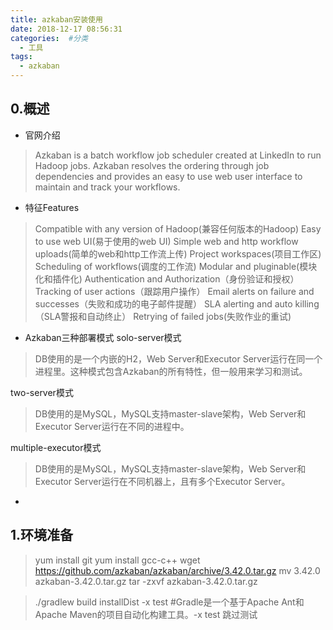 ```yaml
---
title: azkaban安装使用
date: 2018-12-17 08:56:31
categories:  #分类
  - 工具
tags:
  - azkaban
---
```


## 0.概述

- 官网介绍
> Azkaban is a batch workflow job scheduler created at LinkedIn to run Hadoop jobs. Azkaban resolves the ordering through job dependencies and provides an easy to use web user interface to maintain and track your workflows.

- 特征Features
> Compatible with any version of Hadoop(兼容任何版本的Hadoop)
> Easy to use web UI(易于使用的web UI)
> Simple web and http workflow uploads(简单的web和http工作流上传)
> Project workspaces(项目工作区)
> Scheduling of workflows(调度的工作流)
> Modular and pluginable(模块化和插件化)
> Authentication and Authorization（身份验证和授权）
> Tracking of user actions（跟踪用户操作）
> Email alerts on failure and successes（失败和成功的电子邮件提醒）
> SLA alerting and auto killing（SLA警报和自动终止）
> Retrying of failed jobs(失败作业的重试)

- Azkaban三种部署模式
solo-server模式
> DB使用的是一个内嵌的H2，Web Server和Executor Server运行在同一个进程里。这种模式包含Azkaban的所有特性，但一般用来学习和测试。

two-server模式
> DB使用的是MySQL，MySQL支持master-slave架构，Web Server和Executor Server运行在不同的进程中。

multiple-executor模式
> DB使用的是MySQL，MySQL支持master-slave架构，Web Server和Executor Server运行在不同机器上，且有多个Executor Server。

-


## 1.环境准备
> yum install git
> yum install gcc-c++
> wget https://github.com/azkaban/azkaban/archive/3.42.0.tar.gz
> mv 3.42.0 azkaban-3.42.0.tar.gz
> tar -zxvf azkaban-3.42.0.tar.gz

> ./gradlew build installDist -x test #Gradle是一个基于Apache Ant和Apache Maven的项目自动化构建工具。-x test 跳过测试
